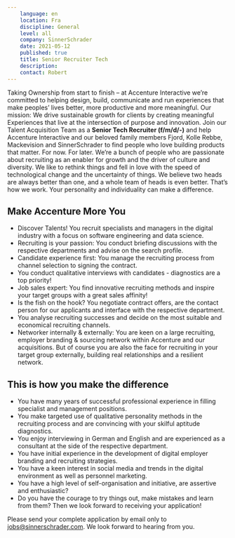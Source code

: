 ```yaml
---
    language: en
    location: Fra
    discipline: General
    level: all
    company: SinnerSchrader
    date: 2021-05-12
    published: true
    title: Senior Recruiter Tech
    description: 
    contact: Robert
---
```



Taking Ownership from start to finish – at Accenture Interactive we’re committed to helping design, build, communicate and run experiences that make peoples’ lives better, more productive and more meaningful. Our mission: We drive sustainable growth for clients by creating meaningful Experiences that live at the intersection of purpose and innovation. 
Join our Talent Acquisition Team as a **Senior Tech Recruiter (f/m/d/-)** and help Accenture Interactive and our beloved family members Fjord, Kolle Rebbe, Mackevision and SinnerSchrader to find people who love building products that matter. For now. For later. We’re a bunch of people who are passionate about recruiting as an enabler for growth and the driver of culture and diversity. We like to rethink things and fell in love with the speed of technological change and the uncertainty of things. We believe two heads are always better than one, and a whole team of heads is even better. That’s how we work. Your personality and individuality can make a difference.  
 
## Make Accenture More You 
- Discover Talents! You recruit specialists and managers in the digital industry with a focus on software engineering and data science. 
- Recruiting is your passion: You conduct briefing discussions with the respective departments and advise on the search profile. 
- Candidate experience first: You manage the recruiting process from channel selection to signing the contract. 
- You conduct qualitative interviews with candidates - diagnostics are a top priority! 
- Job sales expert: You find innovative recruiting methods and inspire your target groups with a great sales affinity!
- Is the fish on the hook? You negotiate contract offers, are the contact person for our applicants and interface with the respective department. 
- You analyse recruiting successes and decide on the most suitable and economical recruiting channels. 
- Networker internally & externally: You are keen on a large recruiting, employer branding & sourcing network within Accenture and our acquisitions. But of course you are also the face for recruiting in your target group externally, building real relationships and a resilient network. 

## This is how you make the difference
- You have many years of successful professional experience in filling specialist and management positions. 
- You make targeted use of qualitative personality methods in the recruiting process and are convincing with your skilful aptitude diagnostics. 
- You enjoy interviewing in German and English and are experienced as a consultant at the side of the respective department. 
- You have initial experience in the development of digital employer branding and recruiting strategies. 
- You have a keen interest in social media and trends in the digital environment as well as personnel marketing. 
- You have a high level of self-organisation and initiative, are assertive and enthusiastic?  
- Do you have the courage to try things out, make mistakes and learn from them? Then we look forward to receiving your application! 

Please send your complete application by email only to jobs@sinnerschrader.com. We look forward to hearing from you.
